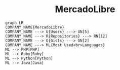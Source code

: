 <h1 align="center">MercadoLibre</h1>

```mermaid
graph LR
COMPANY_NAME{MercadoLibre}
COMPANY_NAME ---> U{Users} ---> UN[5]
COMPANY_NAME ---> R{Repositories} ---> RN[12]
COMPANY_NAME ---> G{Gists} ---> GN[2]
COMPANY_NAME ---> ML{Most Used<br>Languages}
ML --> PHP[PHP]
ML --> Ruby[Ruby]
ML --> Python[Python]
ML --> Java[Java]
```

